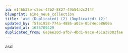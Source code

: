 ```yaml
---
id: e146b35e-c5ec-47b2-8827-49b54a2c214f
blueprint: eine_neue_collection
title: 'asd (Duplicated) (2) (Duplicated) (2)'
updated_by: f5fe1958-774a-4886-a03e-0b74ece8600a
updated_at: 1675709429
duplicated_from: 6e3ee20d-afb7-4bd1-9ace-451a39303fae
---
```

asd